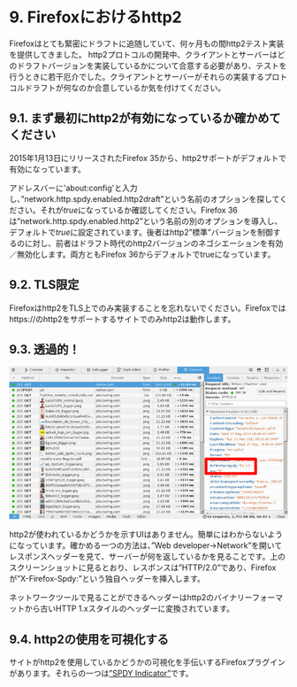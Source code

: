 # 9. Firefoxにおけるhttp2

Firefoxはとても緊密にドラフトに追随していて、何ヶ月もの間http2テスト実装を提供してきました。
http2プロトコルの開発中、クライアントとサーバーはどのドラフトバージョンを実装しているかについて合意する必要があり、テストを行うときに若干厄介でした。クライアントとサーバーがそれらの実装するプロトコルドラフトが何なのか合意しているか気を付けてください。

## 9.1. まず最初にhttp2が有効になっているか確かめてください

2015年1月13日にリリースされたFirefox 35から、http2サポートがデフォルトで有効になっています。

アドレスバーに'about:config'と入力し、”network.http.spdy.enabled.http2draft”という名前のオプションを探してください。それが*true*になっているか確認してください。Firefox 36は”network.http.spdy.enabled.http2”という名前の別のオプションを導入し、デフォルトで*true*に設定されています。後者はhttp2”標準”バージョンを制御するのに対し、前者はドラフト時代のhttp2バージョンのネゴシエーションを有効／無効化します。両方ともFirefox 36からデフォルトでtrueになっています。

## 9.2. TLS限定

Firefoxはhttp2をTLS上でのみ実装することを忘れないでください。Firefoxではhttps://のhttp2をサポートするサイトでのみhttp2は動作します。

## 9.3. 透過的！

![透過的なhttp2の使用](../images/firefox-screenshot.png)

http2が使われているかどうかを示すUIはありません。簡単にはわからないようになっています。確かめる一つの方法は、”Web developer->Network”を開いてレスポンスヘッダーを見て、サーバーが何を返しているかを見ることです。上のスクリーンショットに見るとおり、レスポンスは”HTTP/2.0”であり、Firefoxが”X-Firefox-Spdy:”という独自ヘッダーを挿入します。

ネットワークツールで見ることができるヘッダーはhttp2のバイナリーフォーマットから古いHTTP 1.xスタイルのヘッダーに変換されています。

## 9.4. http2の使用を可視化する

サイトがhttp2を使用しているかどうかの可視化を手伝いするFirefoxプラグインがあります。それらの一つは[”SPDY Indicator”](https://addons.mozilla.org/en-US/firefox/addon/spdy-indicator/)です。
